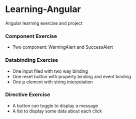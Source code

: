 # Learning-Angular
Angular learning exercise and project

### Component Exercise
- Two component: WarningAlert and SuccessAlert

### Databinding Exercise
- One input filed with two way binding
- One reset button with property binding and event binding
- One p element with string interpolation

### Directive Exercise
- A button can toggle to display a message
- A list to display some data about each click

